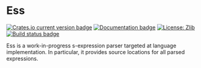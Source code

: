 # Ess

[![Crates.io current version badge](https://img.shields.io/crates/v/ess.svg)][crates.io]
[![Documentation badge](https://docs.rs/ess/badge.svg)][docs]
[![License: Zlib](https://img.shields.io/badge/License-Zlib-lightgrey.svg)][zlib]
[![Build status badge](https://travis-ci.org/porglezomp/ess.svg?branch=master)][travis-ci]


Ess is a work-in-progress s-expression parser targeted at language implementation.
In particular, it provides source locations for all parsed expressions.

[docs]: https://docs.rs/ess
[crates.io]: https://crates.io/crates/ess
[zlib]: https://opensource.org/licenses/Zlib
[travis-ci]: https://travis-ci.org/porglezomp/ess

